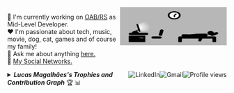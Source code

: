 <a href="#">
    <img src="https://github.com/lucasrmagalhaes/lucasrmagalhaes/blob/master/assets/days.gif" title="day++" width="245px" height="88" align="right" alt="Routine">
</a>

:department_store: I'm currently working on <a href="https://www.oabrs.org.br/">OAB/RS</a> as Mid-Level Developer.
<br />
:heart: I'm passionate about tech, music, movie, dog, cat, games and of course my family!
<br />
:speech_balloon: Ask me about anything <a href="https://github.com/lucasrmagalhaes/lucasrmagalhaes/issues">here.</a>
<br />
:link: <a href="https://linktr.ee/lucasrmagalhaes">My Social Networks.</a>

<img src="https://komarev.com/ghpvc/?username=lucasrmagalhaes&label=Profile%20views&color=0e75b6&style=flat-square&color=yellow" title="Profile views" align="right" alt="Profile views" />

<a href="mailto:lucasdarosa.ti@gmail.com">
    <img src="https://img.shields.io/badge/-Gmail-c14438?style=flat-square&logo=Gmail&logoColor=white" title="Send me an email" align="right" alt="Gmail">
</a>

<a href="https://www.linkedin.com/in/lucasrmagalhaes/">
    <img src="https://img.shields.io/badge/-LinkedIn-blue?style=flat-square&logo=Linkedin&logoColor=white" title="My Social Network" align="right" alt="LinkedIn">
</a>

<details title="Lucas Magalhães's Trophies and Contribution Graph">
    <br />
    <summary align="left"><strong><i>Lucas Magalhães's Trophies and Contribution Graph</i></strong> 🏆 📊</summary>
    <p align="center">
        <a href="https://github-profile-trophy.vercel.app/?username=lucasrmagalhaes&column=4&theme=gruvbox&margin-w=4&margin-h=4&no-frame=true">
            <img 
                 src="https://github-profile-trophy.vercel.app/?username=lucasrmagalhaes&column=4&theme=gruvbox&margin-w=4&margin-h=4&no-frame=true" 
                 width="75%"
                 title="Lucas Magalhães's Trophies"
            />
        </a>
        <a href="https://activity-graph.herokuapp.com/graph?username=lucasrmagalhaes&theme=react-dark">
            <img
                 src="https://activity-graph.herokuapp.com/graph?username=lucasrmagalhaes&theme=react-dark"
                 width="75%"
                 title="Lucas Magalhães's Contribution Graph"
            />
        </a>
    </p>
</details>
